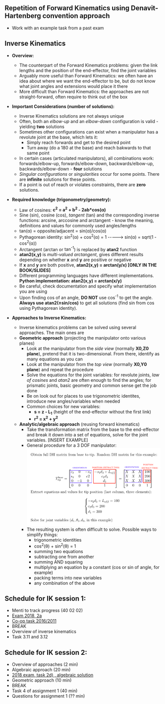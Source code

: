 ## Repetition of Forward Kinematics using Denavit-Hartenberg convention approach
  * Work with an example task from a past exam
  
## Inverse Kinematics
* **Overview:**
  * The counterpart of the Forward Kinematics problems: given the link lengths and the position of the end-effector, find the joint variables
  * Arguably more useful than Forward Kinematics: we often have an idea about where we want the end-effector to be, but do not know what joint angles and extensions would place it there
  * More difficult than Forward Kinematics: the approaches are not straight-forward, often require to think out of the box
  
* **Important Considerations (number of solutions):**
  * Inverse Kinematics solutions are not always unique
  * Often, both an *elbow-up* and an *elbow-down* configuration is valid - yielding **two** solutions
  * Sometimes other configurations can exist when a manipulator has a revolute joint at the base, which lets it:
    * Simply reach forwards and get to the desired point
    * Turn away (do a 180 at the base) and reach bakwards to that same point
  * In certain cases (articulated manipulators), all combinations work: forwards/elbow-up, forwards/elbow-down, backwards/elbow-up, backwards/elbow-down - **four** solutions
  * *Singular configurations* or *singularities* occur for some points. There are **infinite** solutions for these points.
  * If a point is out of reach or violates constraints, there are **zero** solutions.
  
* **Required knowledge (trigonometry/geometry):**
  * Law of cosines: <span><strong>c<sup>2</sup> = a<sup>2</sup> + b<sup>2</sup> - 2ab*cos(&alpha;)</strong></span>
  * Sine (sin), cosine (cos), *tangent* (tan) and the corresponding inverse functions: arcsine, arccosine and arctangent - know the meaning, definitions and values for commonly used angles/lengths
  * tan(&alpha;) = opposite/adjacent = sin(&alpha;)/cos(&alpha;)
  * Pythagorean identity: sin<sup>2</sup>(&alpha;) + cos<sup>2</sup>(&alpha;) = 1  ----->  sin(&alpha;) = sqrt(1 - cos<sup>2</sup>(&alpha;))
  * Arctangent (arctan or <span>tan<sup>-1</sup></span>) is replaced by **atan2** function
  * **atan2(x,y)** is *multi-valued arctangent*, gives different results depending on whether **x** and **y** are positive or negative
  * If **x** and **y** are both positive, **atan2(x,y) = arctan(y/x) [ONLY IN THE BOOK/SLIDES]**
  * Different programming languages have different implementations. **Python implementation: atan2(x,y) = arctan(x/y)**
  * Be careful, check documentation and specify what implementation you are using
  * Upon finding cos of an angle, **DO NOT** use cos<sup>-1</sup> to get the angle. **Always use atan2(&plusmn;sin/cos)** to get all solutions (find sin from cos using Pythagorean identity).
  
* **Approaches to Inverse Kinematics:**
  * Inverse kinematics problems can be solved using several approaches. The main ones are
  * **Geometric approach** (projecting the manipulator onto various planes)
    * Look at the manipulator from the *side view* (normally **X0,Z0 plane**), pretend that it is two-dimensional. From there, identify as many equations as you can
    * Look at the manipulator from the *top view* (normally **X0,Y0 plane**) and repeat the procedure
    * Solve the equations for the joint variables: for revolute joints, *law of cosines* and *atan2* are often enough to find the angles; for prismatic joints, basic geometry and common sense get the job done
    * Be on look out for places to use trigonometric identites, introduce new angles/variables when needed
    * Common choices for new variables:
      * <span><strong>s = z - L<sub>1</sub></strong></span> (height of the end-effector without the first link)
      * <span><strong>r<sup>2</sup> = x<sup>2</sup> + y<sup>2</sup></strong></span>
  * **Analytic/algebraic approach** (reusing forward kinematics)
    * Take the transformation matrix from the base to the end-effector and break it down into a set of equations, solve for the joint variables. [INSERT EXAMPLE]
    * General procedure for a 3 DOF manipulator:
      ![Alt text](algebraic_random.png?raw=true)
    * The resulting system is often difficult to solve. Possible ways to simplify things: 
      * trigonometric identities
      * cos<sup>2</sup>(&theta;) + sin<sup>2</sup>(&theta;) = 1 
      * summing two equations
      * subtracting one from another
      * summing AND squaring
      * multiplying an equation by a constant (cos or sin of angle, for example)
      * packing terms into new variables
      * any combination of the above
  
## Schedule for IK session 1:
* Menti to track progress (40 02 02)
* [Exam 2018, 2a](https://github.uio.no/INF3480/Groupsessions/blob/2019/forward%20kinematics/exam2018_task2a.PNG)
* [Co-op task 2016/2011](https://github.uio.no/INF3480/Groupsessions/blob/2019/forward%20kinematics/)
* BREAK
* Overview of inverse kinematics
* Task 3.11 and 3.12

## Schedule for IK session 2:
* Overview of approaches (2 min)
* Algebraic approach (20 min)
* [2018 exam, task 2d) , algebraic solution](https://github.uio.no/INF3480/Groupsessions/blob/2019/inverse%20kinematics/algebraic-solution_inverse-kinematics_2018.pdf)
* Geometric approach (10 min)
* BREAK
* Task 4 of assignment 1 (40 min)
* Questions for assignment 1 (?? min)
